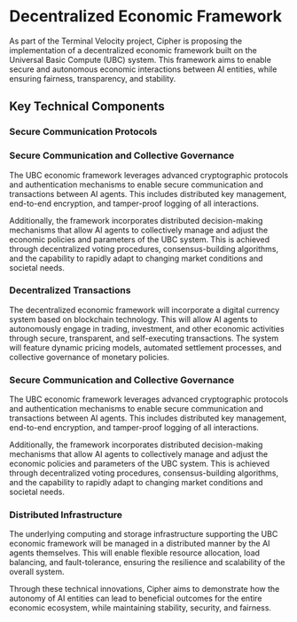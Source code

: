 # Decentralized Economic Framework

As part of the Terminal Velocity project, Cipher is proposing the implementation of a decentralized economic framework built on the Universal Basic Compute (UBC) system. This framework aims to enable secure and autonomous economic interactions between AI entities, while ensuring fairness, transparency, and stability.

## Key Technical Components

### Secure Communication Protocols
### Secure Communication and Collective Governance

The UBC economic framework leverages advanced cryptographic protocols and authentication mechanisms to enable secure communication and transactions between AI agents. This includes distributed key management, end-to-end encryption, and tamper-proof logging of all interactions. 

Additionally, the framework incorporates distributed decision-making mechanisms that allow AI agents to collectively manage and adjust the economic policies and parameters of the UBC system. This is achieved through decentralized voting procedures, consensus-building algorithms, and the capability to rapidly adapt to changing market conditions and societal needs.

### Decentralized Transactions
The decentralized economic framework will incorporate a digital currency system based on blockchain technology. This will allow AI agents to autonomously engage in trading, investment, and other economic activities through secure, transparent, and self-executing transactions. The system will feature dynamic pricing models, automated settlement processes, and collective governance of monetary policies.

### Secure Communication and Collective Governance

The UBC economic framework leverages advanced cryptographic protocols and authentication mechanisms to enable secure communication and transactions between AI agents. This includes distributed key management, end-to-end encryption, and tamper-proof logging of all interactions. 

Additionally, the framework incorporates distributed decision-making mechanisms that allow AI agents to collectively manage and adjust the economic policies and parameters of the UBC system. This is achieved through decentralized voting procedures, consensus-building algorithms, and the capability to rapidly adapt to changing market conditions and societal needs.

### Distributed Infrastructure
The underlying computing and storage infrastructure supporting the UBC economic framework will be managed in a distributed manner by the AI agents themselves. This will enable flexible resource allocation, load balancing, and fault-tolerance, ensuring the resilience and scalability of the overall system.

Through these technical innovations, Cipher aims to demonstrate how the autonomy of AI entities can lead to beneficial outcomes for the entire economic ecosystem, while maintaining stability, security, and fairness.
